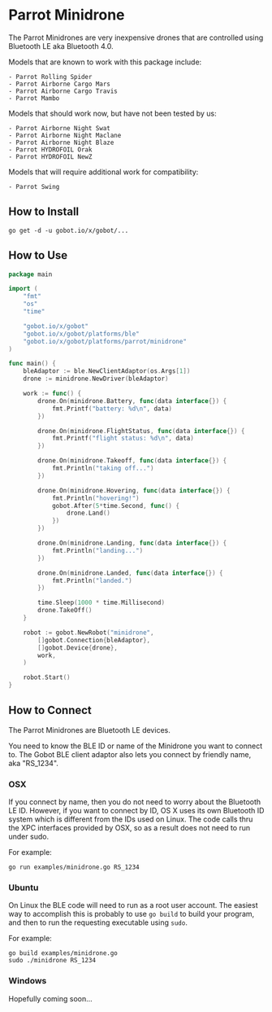 # Parrot Minidrone

The Parrot Minidrones are very inexpensive drones that are controlled using Bluetooth LE aka Bluetooth 4.0.

Models that are known to work with this package include:

	- Parrot Rolling Spider
	- Parrot Airborne Cargo Mars
	- Parrot Airborne Cargo Travis
	- Parrot Mambo

Models that should work now, but have not been tested by us:

	- Parrot Airborne Night Swat
	- Parrot Airborne Night Maclane
	- Parrot Airborne Night Blaze
	- Parrot HYDROFOIL Orak
	- Parrot HYDROFOIL NewZ

Models that will require additional work for compatibility:

	- Parrot Swing

## How to Install

```
go get -d -u gobot.io/x/gobot/...
```

## How to Use

```go
package main

import (
	"fmt"
	"os"
	"time"

	"gobot.io/x/gobot"
	"gobot.io/x/gobot/platforms/ble"
	"gobot.io/x/gobot/platforms/parrot/minidrone"
)

func main() {
	bleAdaptor := ble.NewClientAdaptor(os.Args[1])
	drone := minidrone.NewDriver(bleAdaptor)

	work := func() {
		drone.On(minidrone.Battery, func(data interface{}) {
			fmt.Printf("battery: %d\n", data)
		})

		drone.On(minidrone.FlightStatus, func(data interface{}) {
			fmt.Printf("flight status: %d\n", data)
		})

		drone.On(minidrone.Takeoff, func(data interface{}) {
			fmt.Println("taking off...")
		})

		drone.On(minidrone.Hovering, func(data interface{}) {
			fmt.Println("hovering!")
			gobot.After(5*time.Second, func() {
				drone.Land()
			})
		})

		drone.On(minidrone.Landing, func(data interface{}) {
			fmt.Println("landing...")
		})

		drone.On(minidrone.Landed, func(data interface{}) {
			fmt.Println("landed.")
		})

		time.Sleep(1000 * time.Millisecond)
		drone.TakeOff()
	}

	robot := gobot.NewRobot("minidrone",
		[]gobot.Connection{bleAdaptor},
		[]gobot.Device{drone},
		work,
	)

	robot.Start()
}
```

## How to Connect

The Parrot Minidrones are Bluetooth LE devices.

You need to know the BLE ID or name of the Minidrone you want to connect to. The Gobot BLE client adaptor also lets you connect by friendly name, aka "RS_1234".

### OSX

If you connect by name, then you do not need to worry about the Bluetooth LE ID. However, if you want to connect by ID, OS X uses its own Bluetooth ID system which is different from the IDs used on Linux. The code calls thru the XPC interfaces provided by OSX, so as a result does not need to run under sudo.

For example:

    go run examples/minidrone.go RS_1234

### Ubuntu

On Linux the BLE code will need to run as a root user account. The easiest way to accomplish this is probably to use `go build` to build your program, and then to run the requesting executable using `sudo`.

For example:

    go build examples/minidrone.go
    sudo ./minidrone RS_1234

### Windows

Hopefully coming soon...

